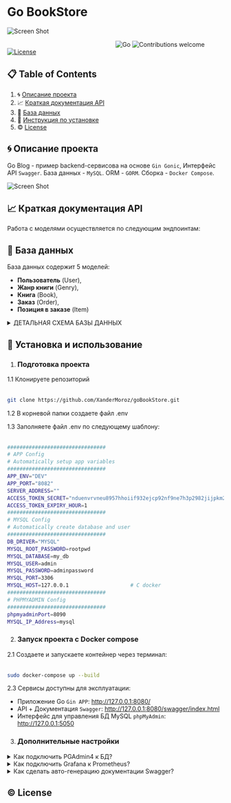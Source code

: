 # Go BookStore 

![Screen Shot](docs/extras/illustration.jpg)
  
&nbsp;&nbsp;&nbsp;&nbsp;&nbsp;&nbsp;&nbsp;&nbsp;&nbsp;&nbsp;&nbsp;&nbsp;&nbsp;&nbsp;&nbsp;&nbsp;&nbsp;&nbsp;&nbsp;&nbsp;&nbsp;&nbsp;&nbsp;&nbsp;&nbsp;&nbsp;&nbsp;&nbsp;&nbsp;&nbsp;&nbsp;&nbsp;&nbsp;&nbsp;&nbsp;&nbsp;&nbsp;&nbsp;&nbsp;&nbsp;&nbsp;&nbsp;&nbsp;&nbsp;&nbsp;&nbsp;&nbsp;&nbsp;&nbsp;&nbsp;&nbsp;&nbsp;&nbsp;&nbsp;&nbsp;&nbsp;&nbsp;&nbsp;&nbsp;&nbsp;&nbsp;&nbsp;&nbsp;
![Go](https://img.shields.io/badge/go-v1.20.1+-blue.svg)
![Contributions welcome](https://img.shields.io/badge/contributions-welcome-orange.svg)
[![License](https://img.shields.io/badge/license-MIT-blue.svg)](https://opensource.org/licenses/MIT)

  

## 📋 Table of Contents

  

1. 🌀 [Описание проекта](#what-is-this)
2. 📈 [Краткая документация API](#api_docs)
3. 💾 [База данных](#database_scheme)
4. 🚀 [Инструкция по установке](#installation)
5. ©️ [License](#license)

  

## <a name="what-is-this"> 🌀 Описание проекта</a>

Go Blog - пример backend-сервисова на основе `Gin Gonic`, Интерфейс API `Swagger`. База данных - `MySQL`. ORM - `GORM`. Сборка - `Docker Compose`.

![Screen Shot](docs/extras/schema.jpg)

## <a name="api_docs"> 📈 Краткая документация API</a>

Работа с моделями осуществляется по следующим эндпоинтам:


## <a name="database_scheme"> 💾 База данных </a>

База данных содержит 5 моделей:

  - **Пользователь** (User),
  - **Жанр книги** (Genry),
  - **Книга** (Book),
  - **Заказ** (Order),
  - **Позиция в заказе** (Item)
  

<details>

<summary>ДЕТАЛЬНАЯ СХЕМА БАЗЫ ДАННЫХ</summary>

![Screen Shot](docs/extras/erd.png)

</details>

  

## <a name="installation"> 🚀 Установка и использование</a>

  

1. ### Подготовка проекта

  

1.1 Клонируете репозиторий

```sh

git clone https://github.com/XanderMoroz/goBookStore.git

```

1.2 В корневой папки создаете файл .env

1.3 Заполняете файл .env по следующему шаблону:

```sh

################################
# APP Config
# Automatically setup app variables
################################
APP_ENV="DEV"
APP_PORT="8082"
SERVER_ADDRESS=""
ACCESS_TOKEN_SECRET="nduenvrvneu8957hhoiif932ejcp92nf9ne7h3p2982jijpkm2[jw[8h"
ACCESS_TOKEN_EXPIRY_HOUR=1
################################
# MYSQL Config
# Automatically create database and user
################################
DB_DRIVER="MYSQL"
MYSQL_ROOT_PASSWORD=rootpwd
MYSQL_DATABASE=my_db
MYSQL_USER=admin
MYSQL_PASSWORD=adminpassword
MYSQL_PORT=3306         
MYSQL_HOST=127.0.0.1                    # С docker
################################
# PHPMYADMIN Config
################################
phpmyadminPort=8090
MYSQL_IP_Address=mysql 

```

2. ### Запуск проекта с Docker compose

2.1 Создаете и запускаете контейнер через терминал:

```sh

sudo docker-compose up --build

```

2.3 Сервисы доступны для эксплуатации:

- Приложение Go `Gin APP`: http://127.0.0.1:8080/                  
- API + Документация `Swagger`: http://127.0.0.1:8080/swagger/index.html  
- Интерфейс для управления БД MySQL `phpMyAdmin`: http://127.0.0.1:5050                    


3. ### Дополнительные настройки 

<details>
<summary>Как подключить PGAdmin4 к БД? </summary>


1. Заходим в браузер по адресу http://127.0.0.1:5050 и вводим данные из .env

```bash
PGADMIN_DEFAULT_EMAIL=xander@admin.com
PGADMIN_DEFAULT_PASSWORD=pwd123
```
![Screen Shot](docs/extras/pgadmin_auth.jpg)

2. Заполняем Имя сервера (обязательно) 

![Screen Shot](docs/extras/pgadmin_settings_01.jpg)

3. Извлекаем адрес хоста, на котором расположилась БД Postgres

```bash
sudo docker inspect go_blog_postgres | grep IPAddress
```
![Screen Shot](docs/extras/pgadmin_get_host.jpg)

4. Заполняем Адрес сервера данными хоста БД Postgres и пароль (из файла .env)

![Screen Shot](docs/extras/pgadmin_settings_02.jpg)

6. Готово

![Screen Shot](docs/extras/pgadmin_ready.jpg)

</details>


<details>
<summary>Как подключить Grafana к Prometheus? </summary>


1. Заходим в браузер по адресу http://127.0.0.1:3000 и вводим данные по умолчанию:

  - Email or username: admin
  - Password: admin

![Screen Shot](docs/extras/geafana_auth_01.jpg)

2. После система потребует придумать новый пароль (это необязательно).

![Screen Shot](docs/extras/geafana_auth_02.jpg)

3. Мы авторизованы в сервисе Grafana. Добавим новое подключение...

![Screen Shot](docs/extras/grafana_settings_01.jpg)

4. Ищем в списке Prometheus и кликаем по нему

![Screen Shot](docs/extras/grafana_settings_02.jpg)

5. Теперь его нужно настроить

![Screen Shot](docs/extras/grafana_settings_03.jpg)

7. Извлекаем адрес хоста, на котором расположился Prometheus

```bash
sudo docker inspect prometheus | grep IPAddress
```
![Screen Shot](docs/extras/grafana_get_host.jpg)

8. Заполняем Адрес сервера Prometheus данными хоста 

![Screen Shot](docs/extras/grafana_settings_04.jpg)

9. Готово

</details>


<details>
<summary>Как сделать авто-генерацию документации Swagger? </summary>

1. Устанавливаете swag

```sh
go get github.com/swaggo/swag/cmd/swag
```

3.2 Устанавливаете GOPATH

```sh
export PATH=$PATH:$(go env GOPATH)/bin
```

3.3 Генерируете новый вариант документации

```bash
swag init -g main.go
```
</details>


## <a name="license"> ©️ License

